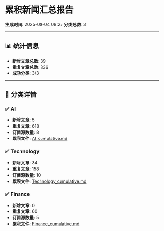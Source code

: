# 累积新闻汇总报告

**生成时间**: 2025-09-04 08:25
**分类总数**: 3

---

## 📊 统计信息

- **新增文章总数**: 39
- **重复文章总数**: 836
- **成功分类**: 3/3

---

## 📂 分类详情

### ✅ AI
- **新增文章**: 5
- **重复文章**: 618
- **订阅源数量**: 8
- **累积文件**: [AI_cumulative.md](./AI_cumulative.md)

### ✅ Technology
- **新增文章**: 34
- **重复文章**: 158
- **订阅源数量**: 10
- **累积文件**: [Technology_cumulative.md](./Technology_cumulative.md)

### ✅ Finance
- **新增文章**: 0
- **重复文章**: 60
- **订阅源数量**: 5
- **累积文件**: [Finance_cumulative.md](./Finance_cumulative.md)
